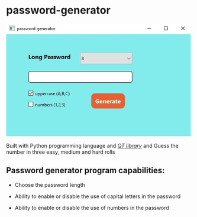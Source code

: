 # password-generator

![password-generator](https://github.com/sharifnezhad/password-generator/blob/main/images/Screenshot%202021-10-08%20172126.jpg)

Built with Python programming language and *[QT library](https://www.qt.io/)* and Guess the number in three easy, medium and hard rolls

## Password generator program capabilities:
- Choose the password length

- Ability to enable or disable the use of capital letters in the password

- Ability to enable or disable the use of numbers in the password

